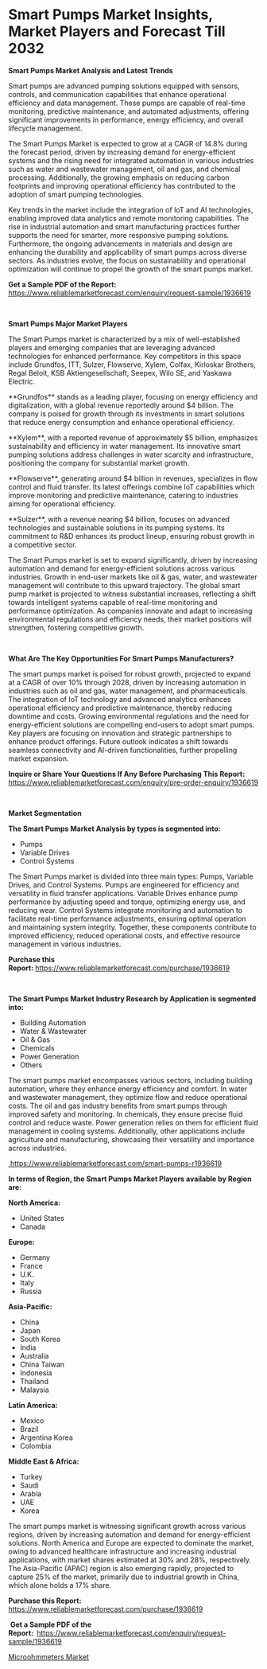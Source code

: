 <p><h1>Smart Pumps Market Insights, Market Players and Forecast Till 2032</h1></p><p><strong>Smart Pumps Market Analysis and Latest Trends</strong></p>
<p><p>Smart pumps are advanced pumping solutions equipped with sensors, controls, and communication capabilities that enhance operational efficiency and data management. These pumps are capable of real-time monitoring, predictive maintenance, and automated adjustments, offering significant improvements in performance, energy efficiency, and overall lifecycle management.</p><p>The Smart Pumps Market is expected to grow at a CAGR of 14.8% during the forecast period, driven by increasing demand for energy-efficient systems and the rising need for integrated automation in various industries such as water and wastewater management, oil and gas, and chemical processing. Additionally, the growing emphasis on reducing carbon footprints and improving operational efficiency has contributed to the adoption of smart pumping technologies.</p><p>Key trends in the market include the integration of IoT and AI technologies, enabling improved data analytics and remote monitoring capabilities. The rise in industrial automation and smart manufacturing practices further supports the need for smarter, more responsive pumping solutions. Furthermore, the ongoing advancements in materials and design are enhancing the durability and applicability of smart pumps across diverse sectors. As industries evolve, the focus on sustainability and operational optimization will continue to propel the growth of the smart pumps market.</p></p>
<p><strong>Get a Sample PDF of the Report:&nbsp;</strong> <a href="https://www.reliablemarketforecast.com/enquiry/request-sample/1936619?utm_campaign=2190&utm_medium=2&utm_source=Github&utm_content=ia&utm_term=18022025&utm_id=smart-pumps">https://www.reliablemarketforecast.com/enquiry/request-sample/1936619</a></p>
<p>&nbsp;</p>
<p><strong>Smart Pumps Major Market Players</strong></p>
<p><p>The Smart Pumps market is characterized by a mix of well-established players and emerging companies that are leveraging advanced technologies for enhanced performance. Key competitors in this space include Grundfos, ITT, Sulzer, Flowserve, Xylem, Colfax, Kirloskar Brothers, Regal Beloit, KSB Aktiengesellschaft, Seepex, Wilo SE, and Yaskawa Electric.</p><p>**Grundfos** stands as a leading player, focusing on energy efficiency and digitalization, with a global revenue reportedly around $4 billion. The company is poised for growth through its investments in smart solutions that reduce energy consumption and enhance operational efficiency.</p><p>**Xylem**, with a reported revenue of approximately $5 billion, emphasizes sustainability and efficiency in water management. Its innovative smart pumping solutions address challenges in water scarcity and infrastructure, positioning the company for substantial market growth.</p><p>**Flowserve**, generating around $4 billion in revenues, specializes in flow control and fluid transfer. Its latest offerings combine IoT capabilities which improve monitoring and predictive maintenance, catering to industries aiming for operational efficiency.</p><p>**Sulzer**, with a revenue nearing $4 billion, focuses on advanced technologies and sustainable solutions in its pumping systems. Its commitment to R&D enhances its product lineup, ensuring robust growth in a competitive sector.</p><p>The Smart Pumps market is set to expand significantly, driven by increasing automation and demand for energy-efficient solutions across various industries. Growth in end-user markets like oil & gas, water, and wastewater management will contribute to this upward trajectory. The global smart pump market is projected to witness substantial increases, reflecting a shift towards intelligent systems capable of real-time monitoring and performance optimization. As companies innovate and adapt to increasing environmental regulations and efficiency needs, their market positions will strengthen, fostering competitive growth.</p></p>
<p>&nbsp;</p>
<p><strong>What Are The Key Opportunities For Smart Pumps Manufacturers?</strong></p>
<p><p>The smart pumps market is poised for robust growth, projected to expand at a CAGR of over 10% through 2028, driven by increasing automation in industries such as oil and gas, water management, and pharmaceuticals. The integration of IoT technology and advanced analytics enhances operational efficiency and predictive maintenance, thereby reducing downtime and costs. Growing environmental regulations and the need for energy-efficient solutions are compelling end-users to adopt smart pumps. Key players are focusing on innovation and strategic partnerships to enhance product offerings. Future outlook indicates a shift towards seamless connectivity and AI-driven functionalities, further propelling market expansion.</p></p>
<p><strong>Inquire or Share Your Questions If Any Before Purchasing This Report:</strong> <a href="https://www.reliablemarketforecast.com/enquiry/pre-order-enquiry/1936619?utm_campaign=2190&utm_medium=2&utm_source=Github&utm_content=ia&utm_term=18022025&utm_id=smart-pumps">https://www.reliablemarketforecast.com/enquiry/pre-order-enquiry/1936619</a></p>
<p>&nbsp;</p>
<p><strong>Market Segmentation</strong></p>
<p><strong>The Smart Pumps Market Analysis by types is segmented into:</strong></p>
<p><ul><li>Pumps</li><li>Variable Drives</li><li>Control Systems</li></ul></p>
<p><p>The Smart Pumps market is divided into three main types: Pumps, Variable Drives, and Control Systems. Pumps are engineered for efficiency and versatility in fluid transfer applications. Variable Drives enhance pump performance by adjusting speed and torque, optimizing energy use, and reducing wear. Control Systems integrate monitoring and automation to facilitate real-time performance adjustments, ensuring optimal operation and maintaining system integrity. Together, these components contribute to improved efficiency, reduced operational costs, and effective resource management in various industries.</p></p>
<p><strong>Purchase this Report:&nbsp;</strong><a href="https://www.reliablemarketforecast.com/purchase/1936619?utm_campaign=2190&utm_medium=2&utm_source=Github&utm_content=ia&utm_term=18022025&utm_id=smart-pumps">https://www.reliablemarketforecast.com/purchase/1936619</a></p>
<p>&nbsp;</p>
<p><strong>The Smart Pumps Market Industry Research by Application is segmented into:</strong></p>
<p><ul><li>Building Automation</li><li>Water & Wastewater</li><li>Oil & Gas</li><li>Chemicals</li><li>Power Generation</li><li>Others</li></ul></p>
<p><p>The smart pumps market encompasses various sectors, including building automation, where they enhance energy efficiency and comfort. In water and wastewater management, they optimize flow and reduce operational costs. The oil and gas industry benefits from smart pumps through improved safety and monitoring. In chemicals, they ensure precise fluid control and reduce waste. Power generation relies on them for efficient fluid management in cooling systems. Additionally, other applications include agriculture and manufacturing, showcasing their versatility and importance across industries.</p></p>
<p><a href="https://www.reliablemarketforecast.com/smart-pumps-r1936619?utm_campaign=2190&utm_medium=2&utm_source=Github&utm_content=ia&utm_term=18022025&utm_id=smart-pumps">&nbsp;https://www.reliablemarketforecast.com/smart-pumps-r1936619</a></p>
<p><strong>In terms of Region, the Smart Pumps Market Players available by Region are:</strong></p>
<p>
    <p> <strong> North America: </strong>
        <ul>
            <li>United States</li>
            <li>Canada</li>
        </ul>
        </p> 
    <p> <strong> Europe: </strong>
        <ul>
            <li>Germany</li>
            <li>France</li>
            <li>U.K.</li>
            <li>Italy</li>
            <li>Russia</li>
        </ul>
        </p> 
    <p> <strong> Asia-Pacific: </strong>
        <ul>
            <li>China</li>
            <li>Japan</li>
            <li>South Korea</li>
            <li>India</li>
            <li>Australia</li>
            <li>China Taiwan</li>
            <li>Indonesia</li>
            <li>Thailand</li>
            <li>Malaysia</li>
        </ul>
        </p> 
    <p> <strong> Latin America: </strong>
        <ul>
            <li>Mexico</li>
            <li>Brazil</li>
            <li>Argentina Korea</li>
            <li>Colombia</li>
        </ul>
        </p> 
    <p> <strong> Middle East & Africa: </strong>
        <ul>
            <li>Turkey</li>
            <li>Saudi</li>
            <li>Arabia</li>
            <li>UAE</li>
            <li>Korea</li>
        </ul>
    </p>
    </p>
<p><p>The smart pumps market is witnessing significant growth across various regions, driven by increasing automation and demand for energy-efficient solutions. North America and Europe are expected to dominate the market, owing to advanced healthcare infrastructure and increasing industrial applications, with market shares estimated at 30% and 28%, respectively. The Asia-Pacific (APAC) region is also emerging rapidly, projected to capture 25% of the market, primarily due to industrial growth in China, which alone holds a 17% share.</p></p>
<p><strong>Purchase this Report: </strong><a href="https://www.reliablemarketforecast.com/purchase/1936619?utm_campaign=2190&utm_medium=2&utm_source=Github&utm_content=ia&utm_term=18022025&utm_id=smart-pumps">https://www.reliablemarketforecast.com/purchase/1936619</a></p>
<p>&nbsp;<strong>Get a Sample PDF of the Report:&nbsp;&nbsp;</strong><a href="https://www.reliablemarketforecast.com/enquiry/request-sample/1936619?utm_campaign=2190&utm_medium=2&utm_source=Github&utm_content=ia&utm_term=18022025&utm_id=smart-pumps">https://www.reliablemarketforecast.com/enquiry/request-sample/1936619</a></p>
<p><strong></strong></p>
<p><p><a href="https://github.com/gullattedenna/Market-Research-Report-List-1/blob/main/microohmmeters-market.md?utm_campaign=2190&utm_medium=2&utm_source=Github&utm_content=ia&utm_term=18022025&utm_id=smart-pumps">Microohmmeters Market</a></p></p>
